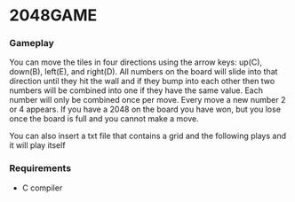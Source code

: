# 2048GAME
### Gameplay

You can move the tiles in four directions using the arrow keys: up(C), down(B), left(E), and right(D). All numbers on the board will slide into that direction until they hit the wall and if they bump into each other then two numbers will be combined into one if they have the same value. Each number will only be combined once per move. Every move a new number 2 or 4 appears. If you have a 2048 on the board you have won, but you lose once the board is full and you cannot make a move. 

You can also insert a txt file that contains a grid and the following plays and it will play itself 

### Requirements

- C compiler
